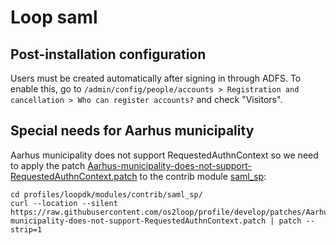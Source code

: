 # Loop saml

## Post-installation configuration

Users must be created automatically after signing in through ADFS. To
enable this, go to `/admin/config/people/accounts > Registration and
cancellation > Who can register accounts?` and check "Visitors".


## Special needs for Aarhus municipality

Aarhus municipality does not support RequestedAuthnContext so we need
to apply the patch
[Aarhus-municipality-does-not-support-RequestedAuthnContext.patch](https://raw.githubusercontent.com/os2loop/profile/develop/patches/Aarhus-municipality-does-not-support-RequestedAuthnContext.patch)
to the contrib module
[saml_sp](https://www.drupal.org/project/saml_sp):

```
cd profiles/loopdk/modules/contrib/saml_sp/
curl --location --silent https://raw.githubusercontent.com/os2loop/profile/develop/patches/Aarhus-municipality-does-not-support-RequestedAuthnContext.patch | patch --strip=1
```
